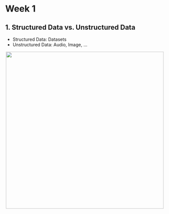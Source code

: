 # Week 1

## 1. Structured Data vs. Unstructured Data

+ Structured Data: Datasets
+ Unstructured Data: Audio, Image, ...

<p align="center">
  <img src="../res/img/week1/img1.png" width="500"/>
</p>